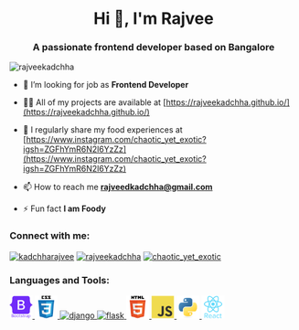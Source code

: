 <h1 align="center">Hi 👋, I'm Rajvee</h1>
<h3 align="center">A passionate frontend developer based on Bangalore</h3>

<p align="left"> <img src="https://komarev.com/ghpvc/?username=rajveekadchha&label=Profile%20views&color=0e75b6&style=flat" alt="rajveekadchha" /> </p>

- 🤝 I’m looking for job as **Frontend Developer**

- 👨‍💻 All of my projects are available at [https://rajveekadchha.github.io/](https://rajveekadchha.github.io/)

- 📝 I regularly share my food experiences at [https://www.instagram.com/chaotic_yet_exotic?igsh=ZGFhYmR6N2l6YzZz](https://www.instagram.com/chaotic_yet_exotic?igsh=ZGFhYmR6N2l6YzZz)

- 📫 How to reach me **rajveedkadchha@gmail.com**

- ⚡ Fun fact **I am Foody**

<h3 align="left">Connect with me:</h3>
<p align="left">
<a href="https://twitter.com/kadchharajvee" target="blank"><img align="center" src="https://raw.githubusercontent.com/rahuldkjain/github-profile-readme-generator/master/src/images/icons/Social/twitter.svg" alt="kadchharajvee" height="30" width="40" /></a>
<a href="https://linkedin.com/in/rajveekadchha" target="blank"><img align="center" src="https://raw.githubusercontent.com/rahuldkjain/github-profile-readme-generator/master/src/images/icons/Social/linked-in-alt.svg" alt="rajveekadchha" height="30" width="40" /></a>
<a href="https://instagram.com/chaotic_yet_exotic" target="blank"><img align="center" src="https://raw.githubusercontent.com/rahuldkjain/github-profile-readme-generator/master/src/images/icons/Social/instagram.svg" alt="chaotic_yet_exotic" height="30" width="40" /></a>
</p>

<h3 align="left">Languages and Tools:</h3>
<p align="left"> <a href="https://getbootstrap.com" target="_blank" rel="noreferrer"> <img src="https://raw.githubusercontent.com/devicons/devicon/master/icons/bootstrap/bootstrap-plain-wordmark.svg" alt="bootstrap" width="40" height="40"/> </a> <a href="https://www.w3schools.com/css/" target="_blank" rel="noreferrer"> <img src="https://raw.githubusercontent.com/devicons/devicon/master/icons/css3/css3-original-wordmark.svg" alt="css3" width="40" height="40"/> </a> <a href="https://www.djangoproject.com/" target="_blank" rel="noreferrer"> <img src="https://cdn.worldvectorlogo.com/logos/django.svg" alt="django" width="40" height="40"/> </a> <a href="https://flask.palletsprojects.com/" target="_blank" rel="noreferrer"> <img src="https://www.vectorlogo.zone/logos/pocoo_flask/pocoo_flask-icon.svg" alt="flask" width="40" height="40"/> </a> <a href="https://www.w3.org/html/" target="_blank" rel="noreferrer"> <img src="https://raw.githubusercontent.com/devicons/devicon/master/icons/html5/html5-original-wordmark.svg" alt="html5" width="40" height="40"/> </a> <a href="https://developer.mozilla.org/en-US/docs/Web/JavaScript" target="_blank" rel="noreferrer"> <img src="https://raw.githubusercontent.com/devicons/devicon/master/icons/javascript/javascript-original.svg" alt="javascript" width="40" height="40"/> </a> <a href="https://www.python.org" target="_blank" rel="noreferrer"> <img src="https://raw.githubusercontent.com/devicons/devicon/master/icons/python/python-original.svg" alt="python" width="40" height="40"/> </a> <a href="https://reactjs.org/" target="_blank" rel="noreferrer"> <img src="https://raw.githubusercontent.com/devicons/devicon/master/icons/react/react-original-wordmark.svg" alt="react" width="40" height="40"/> </a> </p>
